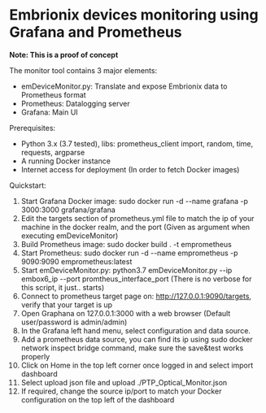 # Embrionix devices monitoring using Grafana and Prometheus

**Note: This is a proof of concept**

The monitor tool contains 3 major elements:
* emDeviceMonitor.py: Translate and expose Embrionix data to Prometheus format
* Prometheus: Datalogging server
* Grafana: Main UI

Prerequisites:
* Python 3.x (3.7 tested), libs: prometheus_client import, random, time, requests, argparse
* A running Docker instance
* Internet access for deployment (In order to fetch Docker images)	

Quickstart:
1. Start Grafana Docker image: sudo docker run -d --name grafana -p 3000:3000 grafana/grafana
1. Edit the targets section of prometheus.yml file to match the ip of your machine in the docker realm, and the port (Given as argument when executing emDeviceMonitor)
1. Build Prometheus image: sudo docker build . -t emprometheus
1. Start Prometheus:  sudo docker run -d --name emprometheus -p 9090:9090 emprometheus:latest
1. Start emDeviceMonitor.py: python3.7 emDeviceMonitor.py --ip embox6_ip --port promtheus_interface_port  (There is no verbose for this script, it just.. starts)
1. Connect to prometheus target page on: http://127.0.0.1:9090/targets, verify that your target is up
1. Open Graphana on 127.0.0.1:3000 with a web browser (Default user/password is admin/admin)
1. In the Grafana left hand menu, select configuration and data source. 
1. Add a prometheus data source, you can find its ip using sudo docker network inspect bridge command, make sure the save&test works properly
1. Click on Home in the top left corner once logged in and select import dashboard
1. Select upload json file and upload ./PTP_Optical_Monitor.json
1. If required, change the source ip/port to match your Docker configuration on the top left of the dashboard
